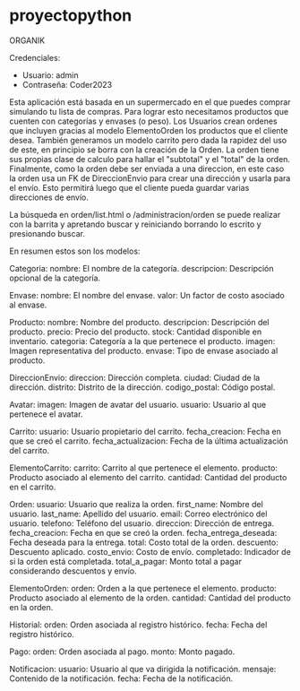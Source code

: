 # proyectopython

ORGANIK

Credenciales:
- Usuario: admin
- Contraseña: Coder2023



Esta aplicación está basada en un supermercado en el que puedes comprar simulando tu lista de compras. Para lograr esto necesitamos productos que cuenten con categorías y envases (o peso). Los Usuarios crean ordenes que incluyen gracias al modelo ElementoOrden los productos que el cliente desea. También generamos un modelo carrito pero dada la rapidez del uso de este, en principio se borra con la creación de la Orden. La orden tiene sus propias clase de calculo para hallar el "subtotal" y el "total" de la orden. Finalmente, como la orden debe ser enviada a una direccion, en este caso la orden usa un FK de DireccionEnvio para crear una dirección y usarla para el envío. Esto permitirá luego que el cliente pueda guardar varias direcciones de envío.

La búsqueda en orden/list.html o /administracion/orden se puede realizar con la barrita y apretando buscar y reiniciando borrando lo escrito y presionando buscar.

En resumen estos son los modelos:

Categoria:
nombre: El nombre de la categoría.
descripcion: Descripción opcional de la categoría.



Envase:
nombre: El nombre del envase.
valor: Un factor de costo asociado al envase.



Producto:
nombre: Nombre del producto.
descripcion: Descripción del producto.
precio: Precio del producto.
stock: Cantidad disponible en inventario.
categoria: Categoría a la que pertenece el producto.
imagen: Imagen representativa del producto.
envase: Tipo de envase asociado al producto.



DireccionEnvio:
direccion: Dirección completa.
ciudad: Ciudad de la dirección.
distrito: Distrito de la dirección.
codigo_postal: Código postal.



Avatar:
imagen: Imagen de avatar del usuario.
usuario: Usuario al que pertenece el avatar.



Carrito:
usuario: Usuario propietario del carrito.
fecha_creacion: Fecha en que se creó el carrito.
fecha_actualizacion: Fecha de la última actualización del carrito.



ElementoCarrito:
carrito: Carrito al que pertenece el elemento.
producto: Producto asociado al elemento del carrito.
cantidad: Cantidad del producto en el carrito.



Orden:
usuario: Usuario que realiza la orden.
first_name: Nombre del usuario.
last_name: Apellido del usuario.
email: Correo electrónico del usuario.
telefono: Teléfono del usuario.
direccion: Dirección de entrega.
fecha_creacion: Fecha en que se creó la orden.
fecha_entrega_deseada: Fecha deseada para la entrega.
total: Costo total de la orden.
descuento: Descuento aplicado.
costo_envio: Costo de envío.
completado: Indicador de si la orden está completada.
total_a_pagar: Monto total a pagar considerando descuentos y envío.



ElementoOrden:
orden: Orden a la que pertenece el elemento.
producto: Producto asociado al elemento de la orden.
cantidad: Cantidad del producto en la orden.



Historial:
orden: Orden asociada al registro histórico.
fecha: Fecha del registro histórico.



Pago:
orden: Orden asociada al pago.
monto: Monto pagado.



Notificacion:
usuario: Usuario al que va dirigida la notificación.
mensaje: Contenido de la notificación.
fecha: Fecha de la notificación.


